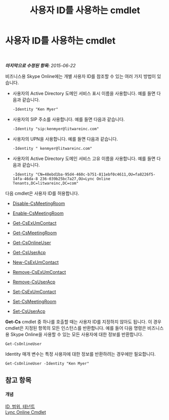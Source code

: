 ﻿---
title: 사용자 ID를 사용하는 cmdlet
TOCTitle: 사용자 ID를 사용하는 cmdlet
ms:assetid: be87409f-6372-4c70-91ac-6ef13dfbe65a
ms:mtpsurl: https://technet.microsoft.com/ko-kr/library/Dn362842(v=OCS.15)
ms:contentKeyID: 56270295
ms.date: 08/10/2015
mtps_version: v=OCS.15
ms.translationtype: HT
---

# 사용자 ID를 사용하는 cmdlet

 

_**마지막으로 수정된 항목:** 2015-06-22_

비즈니스용 Skype Online에는 개별 사용자 ID를 참조할 수 있는 여러 가지 방법이 있습니다.

  - 사용자의 Active Directory 도메인 서비스 표시 이름을 사용합니다. 예를 들면 다음과 같습니다.
    
        -Identity "Ken Myer"

  - 사용자의 SIP 주소를 사용합니다. 예를 들면 다음과 같습니다.
    
        -Identity "sip:kenmyer@litwareinc.com"

  - 사용자의 UPN을 사용합니다. 예를 들면 다음과 같습니다.
    
        -Identity " kenmyer@litwareinc.com"

  - 사용자의 Active Directory 도메인 서비스 고유 이름을 사용합니다. 예를 들면 다음과 같습니다.
    
        -Identity "CN=48ebd1ba-95d4-460c-b751-811ebf0c4611,OU=fa8226f5-14fa-46da-8 236-039b25bc7a27,OU=Lync Online Tenants,DC=litwareinc,DC=com"

다음 cmdlet은 사용자 ID를 허용합니다.

  - [Disable-CsMeetingRoom](https://docs.microsoft.com/en-us/powershell/module/skype/Disable-CsMeetingRoom)

  - [Enable-CsMeetingRoom](https://docs.microsoft.com/en-us/powershell/module/skype/Enable-CsMeetingRoom)

  - [Get-CsExUmContact](https://docs.microsoft.com/en-us/powershell/module/skype/Get-CsExUmContact)

  - [Get-CsMeetingRoom](https://docs.microsoft.com/en-us/powershell/module/skype/Get-CsMeetingRoom)

  - [Get-CsOnlineUser](https://docs.microsoft.com/en-us/powershell/module/skype/Get-CsOnlineUser?view=skype-ps)

  - [Get-CsUserAcp](https://docs.microsoft.com/en-us/powershell/module/skype/Get-CsUserAcp)

  - [New-CsExUmContact](https://docs.microsoft.com/en-us/powershell/module/skype/New-CsExUmContact)

  - [Remove-CsExUmContact](https://docs.microsoft.com/en-us/powershell/module/skype/Remove-CsExUmContact)

  - [Remove-CsUserAcp](https://docs.microsoft.com/en-us/powershell/module/skype/Remove-CsUserAcp)

  - [Set-CsExUmContact](https://docs.microsoft.com/en-us/powershell/module/skype/Set-CsExUmContact)

  - [Set-CsMeetingRoom](https://docs.microsoft.com/en-us/powershell/module/skype/Set-CsMeetingRoom)

  - [Set-CsUserAcp](https://docs.microsoft.com/en-us/powershell/module/skype/Set-CsUserAcp)

**Get-Cs** cmdlet 중 하나를 호출할 때는 사용자 ID를 지정하지 않아도 됩니다. 이 경우 cmdlet은 지정된 항목의 모든 인스턴스를 반환합니다. 예를 들어 다음 명령은 비즈니스용 Skype Online을 사용할 수 있는 모든 사용자에 대한 정보를 반환합니다.

    Get-CsOnlineUser

Identity 매개 변수는 특정 사용자에 대한 정보를 반환하려는 경우에만 필요합니다.

    Get-CsOnlineUser -Identity "Ken Myer"

## 참고 항목

#### 개념

[ID, 범위, 테넌트](identities-scopes-and-tenants-in-skype-for-business-online.md)  
[Lync Online Cmdlet](the-skype-for-business-online-cmdlets.md)

